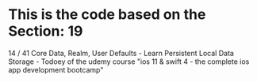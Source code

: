 # This is the code based on the Section: 19
14 / 41
Core Data, Realm, User Defaults - Learn Persistent Local Data Storage - Todoey of 
the udemy course "ios 11 & swift 4 - the complete ios app development bootcamp"
